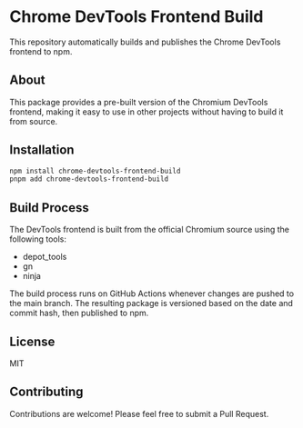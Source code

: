 # Chrome DevTools Frontend Build

This repository automatically builds and publishes the Chrome DevTools frontend to npm.

## About

This package provides a pre-built version of the Chromium DevTools frontend, making it easy to use in other projects without having to build it from source.

## Installation

```bash
npm install chrome-devtools-frontend-build
pnpm add chrome-devtools-frontend-build
```

## Build Process

The DevTools frontend is built from the official Chromium source using the following tools:
- depot_tools
- gn
- ninja

The build process runs on GitHub Actions whenever changes are pushed to the main branch. The resulting package is versioned based on the date and commit hash, then published to npm.

## License

MIT

## Contributing

Contributions are welcome! Please feel free to submit a Pull Request.
